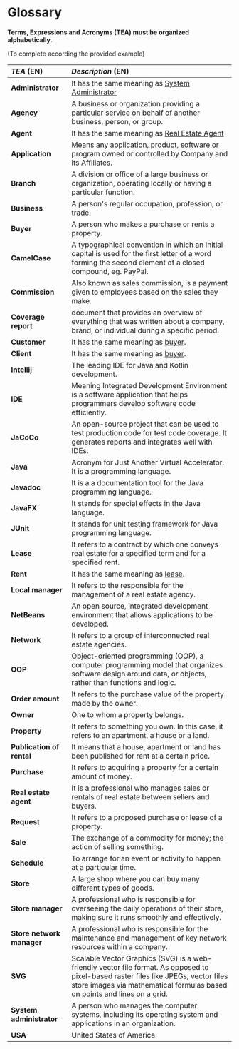 # Glossary

**Terms, Expressions and Acronyms (TEA) must be organized alphabetically.**

(To complete according the provided example)


| **_TEA_** (EN)            | **_Description_** (EN)                                                                                                                                                                                           |                                       
|:--------------------------|:-----------------------------------------------------------------------------------------------------------------------------------------------------------------------------------------------------------------|
| **Administrator**         | It has the same meaning as [System Administrator](#SystemAdministrator)                                                                                                                                          |
| **Agency**                | A business or organization providing a particular service on behalf of another business, person, or group.                                                                                                       |
| **Agent**                 | It has the same meaning as [Real Estate Agent](#RealEstateAgent)                                                                                                                                                 |
| **Application**           | Means any application, product, software or program owned or controlled by Company and its Affiliates.                                                                                                           |
| **Branch**                | A division or office of a large business or organization, operating locally or having a particular function.                                                                                                     |
| **Business**              | A person's regular occupation, profession, or trade.                                                                                                                                                             |
| **Buyer**                 | A person who makes a purchase or rents a property.                                                                                                                                                               |
| **CamelCase**             | A typographical convention in which an initial capital is used for the first letter of a word forming the second element of a closed compound, eg. PayPal.                                                       |
| **Commission**            | Also known as sales commission, is a payment given to employees based on the sales they make.                                                                                                                    |
| **Coverage report**       | document that provides an overview of everything that was written about a company, brand, or individual during a specific period.                                                                                |
| **Customer**              | It has the same meaning as [buyer](#Buyer).                                                                                                                                                                      |
| **Client**                | It has the same meaning as [buyer](#Buyer).                                                                                                                                                                      |
| **Intellij**              | The leading IDE for Java and Kotlin development.                                                                                                                                                                 |
| **IDE**                   | Meaning Integrated Development Environment is a software application that helps programmers develop software code efficiently.                                                                                   |
| **JaCoCo**                | An open-source project that can be used to test production code for test code coverage. It generates reports and integrates well with IDEs.                                                                      |
| **Java**                  | Acronym for Just Another Virtual Accelerator. It is a programming language.                                                                                                                                      |
| **Javadoc**               | It is a a documentation tool for the Java programming language.                                                                                                                                                  |
| **JavaFX**                | It stands for special effects in the Java language.                                                                                                                                                              |
| **JUnit**                 | It stands for unit testing framework for Java programming language.                                                                                                                                              |
| **Lease**                 | It refers to a contract by which one conveys real estate for a specified term and for a specified rent.                                                                                                          |
| **Rent**                  | It has the same meaning as [lease](#Lease).                                                                                                                                                                      |
| **Local manager**         | It refers to the responsible for the management of a real estate agency.                                                                                                                                         |
| **NetBeans**              | An open source, integrated development environment that allows applications to be developed.                                                                                                                     |
| **Network**               | It refers to a group of interconnected real estate agencies.                                                                                                                                                     |
| **OOP**                   | Object-oriented programming (OOP), a computer programming model that organizes software design around data, or objects, rather than functions and logic.                                                         |
| **Order amount**          | It refers to the purchase value of the property made by the owner.                                                                                                                                               |
| **Owner**                 | One to whom a property belongs.                                                                                                                                                                                  |
| **Property**              | It refers to something you own. In this case, it refers to an apartment, a house or a land.                                                                                                                      |
| **Publication of rental** | It means that a house, apartment or land has been published for rent at a certain price.                                                                                                                         |
| **Purchase**              | It refers to acquiring a property for a certain amount of money.                                                                                                                                                 |
| **Real estate agent**     | It is a professional who manages sales or rentals of real estate between sellers and buyers.                                                                                                                     |
| **Request**               | It refers to a proposed purchase or lease of a property.                                                                                                                                                         |
| **Sale**                  | The exchange of a commodity for money; the action of selling something.                                                                                                                                          |
| **Schedule**              | To arrange for an event or activity to happen at a particular time.                                                                                                                                              |
| **Store**                 | A large shop where you can buy many different types of goods.                                                                                                                                                    |
| **Store manager**         | A professional who is responsible for overseeing the daily operations of their store, making sure it runs smoothly and effectively.                                                                              |
| **Store network manager** | A professional who is responsible for the maintenance and management of key network resources within a company.                                                                                                  |
| **SVG**                   | Scalable Vector Graphics (SVG) is a web-friendly vector file format. As opposed to pixel-based raster files like JPEGs, vector files store images via mathematical formulas based on points and lines on a grid. |
| **System administrator**  | A person who manages the computer systems, including its operating system and applications in an organization.                                                                                                   |
| **USA**                   | United States of America.                                                                                                                                                                                        |